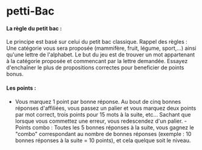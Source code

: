 # petti-Bac

#### La règle du petit bac :

Le principe est basé sur celui du petit bac classique.
Rappel des règles : Une catégorie vous sera proposée (mammifère, fruit, légume, sport,...) ainsi qu'une lettre de l'alphabet.
Le but du jeu est de trouver un mot appartenant à la catégorie proposée et commencant par la lettre demandée.
Essayez d'enchaîner le plus de propositions correctes pour beneficier de points bonus.

#### Les points :

- Vous marquez 1 point par bonne réponse. Au bout de cinq bonnes réponses d'affiliées, vous passez un palier et vous marquez deux points par mot correct, trois points pour 15 mots à la suite, etc...
Sachant que lorsque vous commettez une erreur, vous redescendez d'un palier. - Points combo : Toutes les 5 bonnes réponses à la suite, vous gagnez le "combo" correspondant au nombre de bonnes réponses (exemple : 10 bonnes réponses à la suite = 10 points), et cela quelque soit le niveau.
